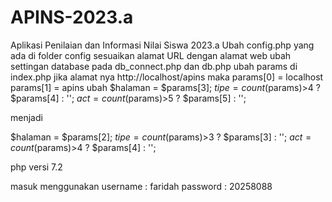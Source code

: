 # APINS-2023.a
Aplikasi Penilaian dan Informasi Nilai Siswa 2023.a
Ubah config.php yang ada di folder config sesuaikan alamat URL dengan alamat web
ubah settingan database pada db_connect.php dan db.php
ubah params di index.php
jika alamat nya http://localhost/apins
maka params[0] = localhost
params[1] = apins
ubah 
$halaman = $params[3];
$tipe = count($params)>4 ? $params[4] : '';
$act = count($params)>5 ? $params[5] : '';

menjadi 

$halaman = $params[2];
$tipe = count($params)>3 ? $params[3] : '';
$act = count($params)>4 ? $params[4] : '';

php versi 7.2

masuk menggunakan
username : faridah
password : 20258088
